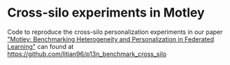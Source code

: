 # Cross-silo experiments in Motley

Code to reproduce the cross-silo personalization experiments in our paper
["Motley: Benchmarking Heterogeneity and Personalization in Federated Learning"](https://arxiv.org/abs/2206.09262)
can found at https://github.com/litian96/p13n_benchmark_cross_silo

